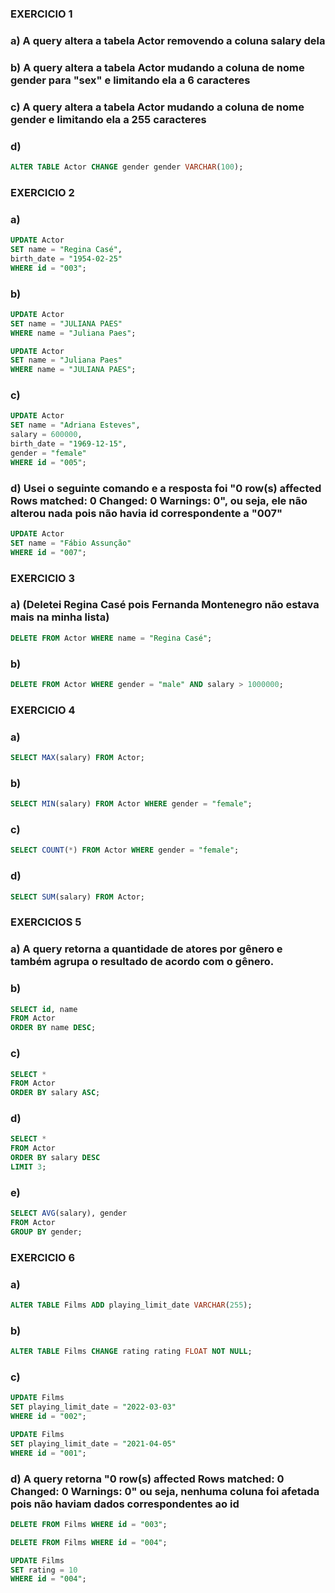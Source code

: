 ### EXERCICIO 1

### a) A query altera a tabela Actor removendo a coluna salary dela
### b) A query altera a tabela Actor mudando a coluna de nome gender para "sex" e limitando ela a 6 caracteres
### c)  A query altera a tabela Actor mudando a coluna de nome gender e limitando ela a 255 caracteres
### d)
~~~sql
ALTER TABLE Actor CHANGE gender gender VARCHAR(100);
~~~

### EXERCICIO 2

### a)
~~~sql
UPDATE Actor
SET name = "Regina Casé",
birth_date = "1954-02-25"
WHERE id = "003";
~~~

### b)
~~~sql
UPDATE Actor
SET name = "JULIANA PAES"
WHERE name = "Juliana Paes";

UPDATE Actor
SET name = "Juliana Paes"
WHERE name = "JULIANA PAES";
~~~

### c)
~~~sql
UPDATE Actor 
SET name = "Adriana Esteves",
salary = 600000,
birth_date = "1969-12-15",
gender = "female"
WHERE id = "005";
~~~

### d) Usei o seguinte comando e a resposta foi "0 row(s) affected Rows matched: 0  Changed: 0  Warnings: 0", ou seja, ele não alterou nada pois não havia id correspondente a "007"

~~~sql
UPDATE Actor
SET name = "Fábio Assunção"
WHERE id = "007";
~~~

### EXERCICIO 3

### a) (Deletei Regina Casé pois Fernanda Montenegro não estava mais na minha lista)
~~~sql
DELETE FROM Actor WHERE name = "Regina Casé";
~~~

### b) 
~~~sql
DELETE FROM Actor WHERE gender = "male" AND salary > 1000000;
~~~

### EXERCICIO 4

### a) 
~~~sql
SELECT MAX(salary) FROM Actor;
~~~

### b) 
~~~sql
SELECT MIN(salary) FROM Actor WHERE gender = "female";
~~~

### c)
~~~sql
SELECT COUNT(*) FROM Actor WHERE gender = "female";
~~~

### d) 
~~~sql
SELECT SUM(salary) FROM Actor;
~~~

### EXERCICIOS 5

### a) A query retorna a quantidade de atores por gênero e também agrupa o resultado de acordo com o gênero.

### b)
~~~sql
SELECT id, name
FROM Actor
ORDER BY name DESC;
~~~

### c)
~~~sql
SELECT * 
FROM Actor
ORDER BY salary ASC;
~~~

### d)
~~~sql
SELECT * 
FROM Actor
ORDER BY salary DESC
LIMIT 3; 
~~~

### e)
~~~sql
SELECT AVG(salary), gender
FROM Actor
GROUP BY gender;
~~~

### EXERCICIO 6

### a) 
~~~sql
ALTER TABLE Films ADD playing_limit_date VARCHAR(255);
~~~

### b)
~~~sql
ALTER TABLE Films CHANGE rating rating FLOAT NOT NULL;
~~~

### c)
~~~sql
UPDATE Films
SET playing_limit_date = "2022-03-03"
WHERE id = "002";

UPDATE Films
SET playing_limit_date = "2021-04-05"
WHERE id = "001";
~~~

### d) A query retorna "0 row(s) affected Rows matched: 0  Changed: 0  Warnings: 0" ou seja, nenhuma coluna foi afetada pois não haviam dados correspondentes ao id 
~~~sql
DELETE FROM Films WHERE id = "003";

DELETE FROM Films WHERE id = "004";

UPDATE Films
SET rating = 10
WHERE id = "004";
~~~


